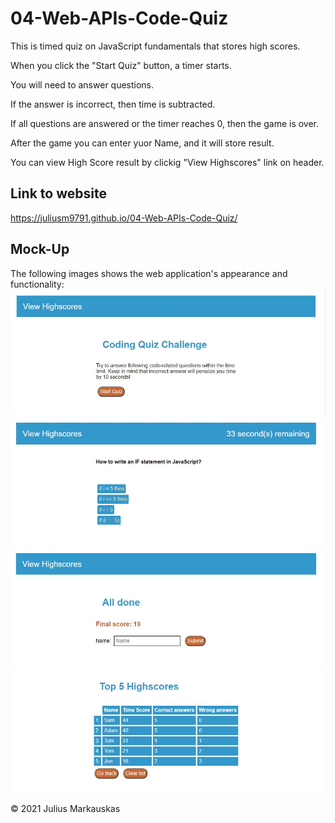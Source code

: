 # 04-Web-APIs-Code-Quiz

This is timed quiz on JavaScript fundamentals that stores high scores.


When you click the "Start Quiz" button, a timer starts.

You will need to answer questions.

If the answer is incorrect, then time is subtracted.

If all questions are answered or the timer reaches 0, then the game is over.

After the game you can enter yuor Name, and it will store result.


You can view High Score result by clickig "View Highscores" link on header.


## Link to website
https://juliusm9791.github.io/04-Web-APIs-Code-Quiz/

## Mock-Up
The following images shows the web application's appearance and functionality:
![Code-Quiz-Start](./assets/images/main.jpg)
![Code-Quiz-Question](./assets/images/question.jpg)
![Code-Quiz-All](./assets/images/done.jpg)
![Code-Quiz-High-Score](./assets/images/high.jpg)


© 2021 Julius Markauskas